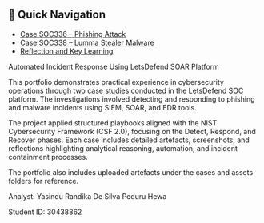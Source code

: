 ## 🔗 Quick Navigation
- [Case SOC336 – Phishing Attack](./cases/soc336/SOC336.md)
- [Case SOC338 – Lumma Stealer Malware](./cases/soc338/SOC338.md)
- [Reflection and Key Learning](./docs/reflection.md)

Automated Incident Response Using LetsDefend SOAR Platform

This portfolio demonstrates practical experience in cybersecurity operations through two case studies conducted in the LetsDefend SOC platform. The investigations involved detecting and responding to phishing and malware incidents using SIEM, SOAR, and EDR tools.

The project applied structured playbooks aligned with the NIST Cybersecurity Framework (CSF 2.0), focusing on the Detect, Respond, and Recover phases. Each case includes detailed artefacts, screenshots, and reflections highlighting analytical reasoning, automation, and incident containment processes.

The portfolio also includes uploaded artefacts under the cases and assets folders for reference.

Analyst: Yasindu Randika De Silva Peduru Hewa

Student ID: 30438862
